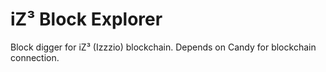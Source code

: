# iZ³ Block Explorer

Block digger for iZ³ (Izzzio) blockchain. Depends on Candy for blockchain connection.
